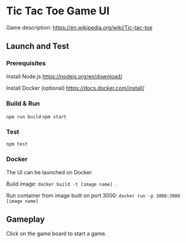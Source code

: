 # Tic Tac Toe Game UI

Game description: https://en.wikipedia.org/wiki/Tic-tac-toe

## Launch and Test

### Prerequisites

Install Node.js
https://nodejs.org/en/download/

Install Docker (optional)
https://docs.docker.com/install/

### Build & Run

`npm run build`
`npm start`

### Test

`npm test`

### Docker

The UI can be launched on Docker.

Build image:
`docker build -t [image name] .`

Run container from image built on port 3000:
`docker run -p 3000:3000 [image name]`

## Gameplay

Click on the game board to start a game.